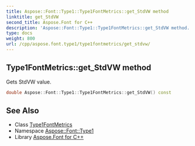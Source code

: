 ```yaml
---
title: Aspose::Font::Type1::Type1FontMetrics::get_StdVW method
linktitle: get_StdVW
second_title: Aspose.Font for C++
description: 'Aspose::Font::Type1::Type1FontMetrics::get_StdVW method. Gets StdVW value in C++.'
type: docs
weight: 800
url: /cpp/aspose.font.type1/type1fontmetrics/get_stdvw/
---
```

## Type1FontMetrics::get_StdVW method


Gets StdVW value.

```cpp
double Aspose::Font::Type1::Type1FontMetrics::get_StdVW() const
```

## See Also

* Class [Type1FontMetrics](../)
* Namespace [Aspose::Font::Type1](../../)
* Library [Aspose.Font for C++](../../../)
